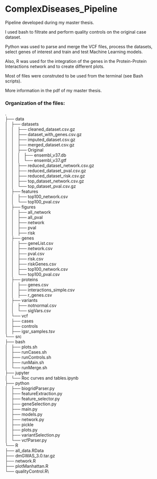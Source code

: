 # ComplexDiseases_Pipeline

Pipeline developed during my master thesis.

I used bash to filtrate and perform quality controls on the original case dataset.

Python was used to parse and merge the VCF files, process the datasets, select genes of interest and train and test Machine Learning models.

Also, R was used for the integration of the genes in the Protein-Protein Interactions network and to create different plots.

Most of files were construted to be used from the terminal (see Bash scripts).

More information in the pdf of my master thesis.

### Organization of the files:

.\
├── data\
│   ├── datasets\
│   │   ├── cleaned_dataset.csv.gz\
│   │   ├── dataset_with_genes.csv.gz\
│   │   ├── imputed_dataset.csv.gz\
│   │   ├── merged_dataset.csv.gz\
│   │   ├── Original\
│   │   │   ├── ensembl_v37.db\
│   │   │   └── ensembl_v37.gtf\
│   │   ├── reduced_dataset_network.csv.gz\
│   │   ├── reduced_dataset_pval.csv.gz\
│   │   ├── reduced_dataset_risk.csv.gz\
│   │   ├── top_dataset_network.csv.gz\
│   │   └── top_dataset_pval.csv.gz\
│   ├── features\
│   │   ├── top100_network.csv\
│   │   └── top100_pval.csv\
│   ├── figures\
│   │   ├── all_network\
│   │   ├── all_pval\
│   │   ├── network\
│   │   ├── pval\
│   │   ├── risk\
│   ├── genes\
│   │   ├── geneList.csv\
│   │   ├── network.csv\
│   │   ├── pval.csv\
│   │   ├── risk.csv\
│   │   ├── riskGenes.csv\
│   │   ├── top100_network.csv\
│   │   └── top100_pval.csv\
│   ├── proteins\
│   │   ├── genes.csv\
│   │   ├── interactions_simple.csv\
│   │   ├── r_genes.csv\
│   ├── variants\
│   │   ├── notnormal.csv\
│   │   └── sigVars.csv\
│   └── vcf\
│       ├── cases\
│       ├── controls\
│       ├── igsr_samples.tsv\
└── src\
    ├── bash\
    │   ├── plots.sh\
    │   ├── runCases.sh\
    │   ├── runControls.sh\
    │   ├── runMain.sh\
    │   └── runMerge.sh\
    ├── jupyter\
    │   └── Roc curves and tables.ipynb\
    ├── python\
    │   ├── biogridParser.py\
    │   ├── featureExtraction.py\
    │   ├── feature_selector.py\
    │   ├── geneSelection.py\
    │   ├── main.py\
    │   ├── models.py\
    │   ├── network.py\
    │   ├── pickle\
    │   ├── plots.py\
    │   ├── variantSelection.py\
    │   └── vcfParser.py\
    └── R\
        ├── all_data.RData\
        ├── dmGWAS_3.0.tar.gz\
        ├── network.R\
        ├── plotManhattan.R\
        └── qualityControl.R\
